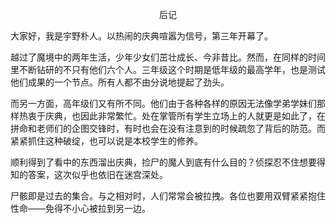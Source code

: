 <p align="center">后记</p>

大家好，我是宇野朴人。以热闹的庆典喧嚣为信号，第三年开幕了。

越过了魔境中的两年生活，少年少女们茁壮成长、今非昔比。然而，在同样的时间里不断钻研的不只有他们六个人。三年级这个时期是低年级的最高学年，也是测试他们成果的一个节点。所有人都不由分说地提起了劲头。

而另一方面，高年级们又有所不同。他们由于各种各样的原因无法像学弟学妹们那样热衷于庆典，也因此非常繁忙。处在掌管所有学生立场上的人就更是如此了，在拼命和老师们的企图交锋时，有时也会在没有注意到的时候疏忽了背后的防范。而紧紧抓住这种破绽，也可以说是本校学生的修养。

顺利得到了看中的东西溜出庆典，捡尸的魔人到底有什么目的？侦探忍不住想要得知的答案，这次似乎也依旧在迷宫深处。

尸骸即是过去的集合。与之相对时，人们常常会被拉拽。各位也要用双臂紧紧抱住性命——免得不小心被拉到另一边。

